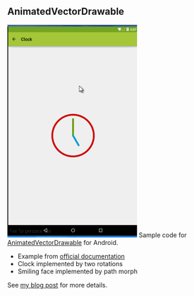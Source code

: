 AnimatedVectorDrawable
----------------------
![vector](https://github.com/AndroidBase/animated-vector-drawable/blob/master/vector.gif)
Sample code for [AnimatedVectorDrawable][1] for Android.

  * Example from [official documentation][1]
  * Clock implemented by two rotations
  * Smiling face implemented by path morph

See [my blog post][2] for more details.

  [1]: http://developer.android.com/reference/android/graphics/drawable/AnimatedVectorDrawable.html
  [2]: http://blog.sqisland.com/2014/10/first-look-at-animated-vector-drawable.html
